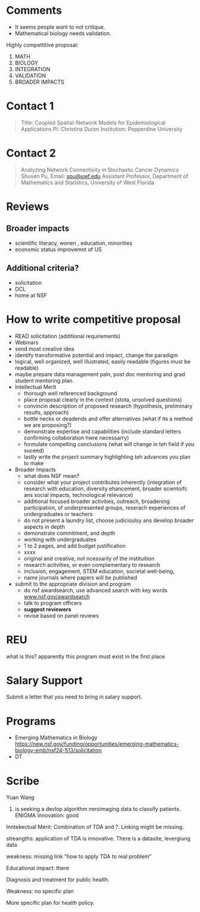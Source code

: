 # Comments

+ It seems people want to not critique.
+ Mathematical biology needs validation.

Highly compettitive proposal: 

1. MATH
2. BIOLOGY
3. INTEGRATION
4. VALIDATION
5. BROADER IMPACTS

# Contact 1

> Title: Coupled Spatial-Network Models for Epidemiological Applications
PI: Christina Duŕon
Institution: Pepperdine University


# Contact 2

> Analyzing Network Connectivity in Stochastic Cancer Dynamics
Shusen Pu, Email: spu@uwf.edu
Assistant Professor, Department of Mathematics and Statistics, University of West Florida

# Reviews

## Broader impacts

+ scientific literacy, wonen , education, minorities
+ economic status improvemnt of US

## Additional criteria?

+ solicitation
+ DCL
+ home at NSF

# How to write competitive proposal
+ READ solicitation (additional requirements)
+ Webinars
+ send most creative idea
+ identify transformative potential and impact, change the paradigm
+ logical, well organized, well illustrated, easily readable (figures must be readable)
+ maybe prepare data management paln, post doc mentoring and grad student mentoring plan.
+ Intellectual Merit
    - thorough well referenced background
    - place proposal clearly in the context (stota, unsolved questions)
    - convincin description of proposed research (hypothesis, preliminary results, approach)
    - bottle necks or deadends and offer alternatives (what if its a method we are proposing?)
    - demonstrate expertise and capabilities (include standard letters confirming collaboration hwre necessarry)
    - formulate compelling conclusions (what will change in teh field if you suceed)
    - lastly write the project summary highlighting teh advances you plan to make
+ Broader Impacts
    - what does NSF mean? 
    - consider what your project contributes inherently (integration of research with education, diversity ehancement, broader scientoifc ans social impacts, technological relevance)
    - additional focused broader activities, outreach, broadening participation, of underpresented groups, reserach experiences of undergraduates or teachers
    - do not present a laundry list, choose judicioulsy ans develop broader aspects in depth
    - demonstrate commitment, and depth
    - working with undergraduates
    - 1 to 2 pages, and add budget justification
    - xxxx
    - original and creative, not ncessarily of the instituition
    - research acitvities, or even complementary to research
    - inclusion, engagement, STEM education, societal well-being, 
    - name journals where papers will be published
+ submit to the appropriate division and program
    - do nsf awardsearch, use advanced search with key words www.nsf.gov/awardsearch
    - talk to program officers
    - **suggest reviewers** 
    - revise based on panel reviews

# REU 
what is this? apparently this program must exist in the first place

# Salary Support
Submit a letter that you need to bring in salary support.
    
    
# Programs

+ Emerging Mathematics in Biology https://new.nsf.gov/funding/opportunities/emerging-mathematics-biology-emb/nsf24-513/solicitation
+ DT


# Scribe

Yuan Wang

1. is seeking a devlop algorithm neroimaging data to classify patients. ENIGMA
Innovation: good

Inntekectual Merit: 
Combination of TDA and ?. Linking might be missing.

streangths: application of TDA is innovative. There is a datasite, levergiung data

weakness: missing link "how to apply TDA to real problem"

Educational impact: there

Diagnosis and treatment for public health.

Weakness: no specific plan

More specific plan for health policy.
















